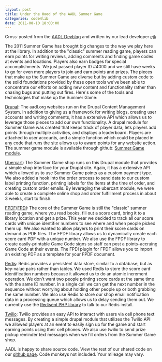 ```yaml
--- 
layout: post
title: Under the Hood of the AADL Summer Game
categories: code4lib
date: 2011-08-10 18:00:00
---
```


Cross-posted from the [AADL Devblog](http://www.aadl.org/node/41356) and written by our lead developer [ejk](http://twitter.com/ejk)

The 2011 Summer Game has brought big changes to the way we play here at the library. In addition to the "classic" summer reading game, players can earn points for writing reviews, adding comments and finding game codes at events and locations. Players also earn badges for special accomplishments. We just passed player ID #4000 and we still have weeks to go for even more players to join and earn points and prizes. The pieces that make up the Summer Game are diverse but by adding custom code to the solid foundations provided by these open tools we've been able to concentrate our efforts on adding new content and functionality rather than chasing bugs and putting out fires. Here's some of the tools and technologies that make up the Summer Game:

[Drupal](http://drupal.org/): The aadl.org websites run on the Drupal Content Management System. In addition to giving us a framework for writing blogs, creating user accounts and writing comments, it has a extensive API which allows us to leverage those pieces to add our own functionality. A drupal module for Summer Game was created that keeps track of player data, lets players add points through multiple activities, and displays a leaderboard. Players are attached to user accounts, and a simple function which could be placed in any code that runs the site allows us to award points for any website action. The summer game module is available through github: [Summer Game module](https://github.com/aadl/Summer-Game).

[Ubercart](http://www.ubercart.org/): The Summer Game shop runs on this Drupal module that provides a simple shop interface for your Drupal site. Again, it has a extensive API which allowed us to use Summer Game points as a custom payment type. We also added a hook into the order process to send data to our custom label printing function, printing labels for the items at the time of order, and creating custom order emails. By leveraging the ubercart module, we were able to create a complete online shop and order fulfillment process in about 3 weeks, start to finish.

[FPDF](http://www.fpdf.org/)/[FPDI](http://www.setasign.de/products/pdf-php-solutions/fpdi/): The core of the Summer Game is still the "classic" summer reading game, where you read books, fill out a score card, bring it to a library location and get a prize. This year we decided to track all our score cards with unique identifier numbers to see where and when people picked them up. We also wanted to allow players to print their score cards on demand as PDF files. The FPDF library allows us to dynamically create each score card PDF with a unique number. We also use the FPDF library to create easily-printable Game Code signs so staff can post a points-accruing Game Code at their events. The FPDI plugin for FPDF allows you to import an existing PDF as a template for your FPDF document.

[Redis](http://redis.io/): Redis provides a persistent data store, similar to a database, but as key-value pairs rather than tables. We used Redis to store the score card identification numbers because it allowed us to do an atomic increment operation. We don't want two people printing score cards at the same time with the same ID number. In a single call we can get the next number in the sequence without worrying about holding other people up or both grabbing the same number. We also use Redis to store our shop email notification data in a processing queue which allows us to delay sending them out. We currently use the [Redisent PHP library](https://github.com/jdp/redisent) to talk to our Redis install.

[Twilio](http://www.twilio.com/): Twilio provides an easy API to interact with users via cell phone text messages. By creating a simple drupal module that utilizes the Twilio API we allowed players at an event to easily sign up for the game and start earning points using their cell phones. We also use twilio to send prize pickup reminder text messages when we fill orders from the Summer Game shop.

AADL is happy to share source code. View the rest of our shared code on our [github page](https://github.com/aadl). Code monkeys not included. Your mileage may vary.

